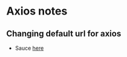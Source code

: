 # Axios notes

## Changing default url for axios

- Sauce [here](https://stackoverflow.com/questions/47407564/change-the-default-base-url-for-axios)
